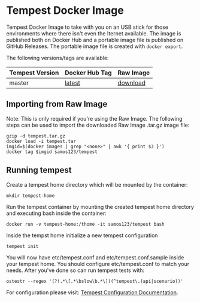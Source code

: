 # Tempest Docker Image

Tempest Docker Image to take with you on an USB stick for those environments
where there isn't even the Iternet available. The image
is published both on Docker Hub and a portable image file is
published on GitHub Releases. The portable image file is 
created with `docker export`.

The following versions/tags are available:

| Tempest Version  |  Docker Hub Tag  | Raw Image  |
| ---------------- |  --------------- | ---------- |
| master           |  [latest](https://hub.docker.com/r/samos123/tempest/) | [download](https://github.com/samos123/docker-tempest/releases/tag/latest) |


## Importing from Raw Image
Note: This is only required if you're using the Raw Image.
The following steps can be used to import the downloaded Raw Image .tar.gz image file:

    gzip -d tempest.tar.gz
    docker load -i tempest.tar
    imgid=$(docker images | grep "<none>" | awk '{ print $3 }')
    docker tag $imgid samos123/tempest

## Running tempest

Create a tempest home directory which will be mounted by the container:

    mkdir tempest-home

Run the tempest container by mounting the created tempest home directory
and executing bash inside the container:

    docker run -v tempest-home:/thome -it samos123/tempest bash

Inside the tempst home initialize a new tempest configuration

    tempest init

You will now have etc/tempest.conf and etc/tempest.conf.sample inside
your tempest home. You should configure etc/tempest.conf to match your needs.
After you've done so can run tempest tests with:

    ostestr --regex '(?!.*\[.*\bslow\b.*\])(^tempest\.(api|scenario))'

For configuration please visit: [Tempest Configuration Documentation](http://docs.openstack.org/developer/tempest/configuration.html).
